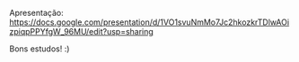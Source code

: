 Apresentação: https://docs.google.com/presentation/d/1VO1svuNmMo7Jc2hkozkrTDlwAOizpiqpPPYfgW_96MU/edit?usp=sharing

Bons estudos! :)
